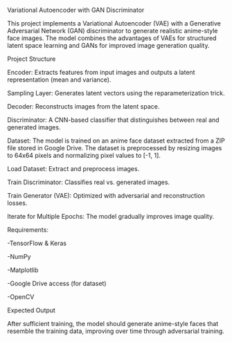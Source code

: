 Variational Autoencoder with GAN Discriminator


This project implements a Variational Autoencoder (VAE) with a Generative Adversarial Network (GAN) discriminator to generate realistic anime-style face images. The model combines the advantages of VAEs for structured latent space learning and GANs for improved image generation quality.

Project Structure

Encoder: Extracts features from input images and outputs a latent representation (mean and variance).

Sampling Layer: Generates latent vectors using the reparameterization trick.

Decoder: Reconstructs images from the latent space.

Discriminator: A CNN-based classifier that distinguishes between real and generated images.



Dataset: The model is trained on an anime face dataset extracted from a ZIP file stored in Google Drive. The dataset is preprocessed by resizing images to 64x64 pixels and normalizing pixel values to [-1, 1].


Load Dataset: Extract and preprocess images.

Train Discriminator: Classifies real vs. generated images.

Train Generator (VAE): Optimized with adversarial and reconstruction losses.

Iterate for Multiple Epochs: The model gradually improves image quality.

Requirements:

-TensorFlow & Keras

-NumPy

-Matplotlib

-Google Drive access (for dataset)

-OpenCV


Expected Output

After sufficient training, the model should generate anime-style faces that resemble the training data, improving over time through adversarial training.

